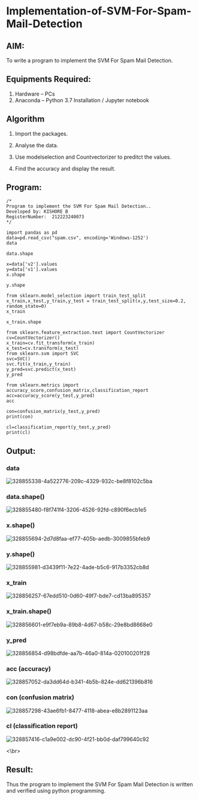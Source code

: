 # Implementation-of-SVM-For-Spam-Mail-Detection

## AIM:
To write a program to implement the SVM For Spam Mail Detection.

## Equipments Required:
1. Hardware – PCs
2. Anaconda – Python 3.7 Installation / Jupyter notebook

## Algorithm
1. Import the packages.

2. Analyse the data. 

3. Use modelselection and Countvectorizer to preditct the values. 

4. Find the accuracy and display the result. 

## Program:
```
/*
Program to implement the SVM For Spam Mail Detection..
Developed by: KISHORE B
RegisterNumber:  212223240073
*/
```
```
import pandas as pd
data=pd.read_csv("spam.csv", encoding='Windows-1252')
data

data.shape

x=data['v2'].values
y=data['v1'].values
x.shape

y.shape

from sklearn.model_selection import train_test_split
x_train,x_test,y_train,y_test = train_test_split(x,y,test_size=0.2, random_state=0)
x_train

x_train.shape
```
```
from sklearn.feature_extraction.text import CountVectorizer
cv=CountVectorizer()
x_train=cv.fit_transform(x_train)
x_test=cv.transform(x_test)
from sklearn.svm import SVC
svc=SVC()
svc.fit(x_train,y_train)
y_pred=svc.predict(x_test)
y_pred

from sklearn.metrics import accuracy_score,confusion_matrix,classification_report
acc=accuracy_score(y_test,y_pred)
acc

con=confusion_matrix(y_test,y_pred)
print(con)

cl=classification_report(y_test,y_pred)
print(cl)
```

## Output:

### data
![328855338-4a522776-209c-4329-932c-be8f8102c5ba](https://github.com/gauthamkrishna7/Implementation-of-SVM-For-Spam-Mail-Detection/assets/141175025/1cd23b36-148e-4c3d-9611-31f9a37c6440)


### data.shape()
![328855480-f8f741f4-3206-4526-92fd-c890f6ecb1e5](https://github.com/gauthamkrishna7/Implementation-of-SVM-For-Spam-Mail-Detection/assets/141175025/55503fe2-7a86-4c16-9a40-b9f9dc9c87c5)


### x.shape()
![328855694-2d7d8faa-ef77-405b-aedb-3009855bfeb9](https://github.com/gauthamkrishna7/Implementation-of-SVM-For-Spam-Mail-Detection/assets/141175025/0cb00b08-2fe8-40ec-a21f-1fbbcc989f5c)

### y.shape()  
![328855981-d3439f11-7e22-4ade-b5c6-917b3352cb8d](https://github.com/gauthamkrishna7/Implementation-of-SVM-For-Spam-Mail-Detection/assets/141175025/edd4a8a2-719b-4e6c-b7f0-fc3d91f21540)

### x_train
![328856257-67edd510-0d60-49f7-bde7-cd13ba895357](https://github.com/gauthamkrishna7/Implementation-of-SVM-For-Spam-Mail-Detection/assets/141175025/edc3b651-98f0-4a74-9d64-0396e9964eb3)


### x_train.shape()
![328856601-e9f7eb9a-89b8-4d67-b58c-29e8bd8668e0](https://github.com/gauthamkrishna7/Implementation-of-SVM-For-Spam-Mail-Detection/assets/141175025/9d207b3e-dcd6-48f4-bedc-ac8330836604)

### y_pred
![328856854-d98bdfde-aa7b-46a0-814a-020100201f28](https://github.com/gauthamkrishna7/Implementation-of-SVM-For-Spam-Mail-Detection/assets/141175025/0702e763-a932-48a3-b7c4-016980d2bf20)

### acc (accuracy)
![328857052-da3dd64d-b341-4b5b-824e-dd621396b816](https://github.com/gauthamkrishna7/Implementation-of-SVM-For-Spam-Mail-Detection/assets/141175025/bf25aae0-c1f5-4b70-a5b0-e1f87235e533)


### con (confusion matrix)
![328857298-43ae6fb1-8477-4118-abea-e8b2891123aa](https://github.com/gauthamkrishna7/Implementation-of-SVM-For-Spam-Mail-Detection/assets/141175025/96c8e632-5837-4d94-a02e-7db33ddfc123)


### cl (classification report)
![328857416-c1a9e002-dc90-4f21-bb0d-daf799640c92](https://github.com/gauthamkrishna7/Implementation-of-SVM-For-Spam-Mail-Detection/assets/141175025/93d05231-8e93-4866-9d05-30f66368ce71)

<\br>
## Result:
Thus the program to implement the SVM For Spam Mail Detection is written and verified using python programming.
